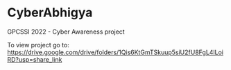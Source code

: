 # CyberAbhigya
GPCSSI 2022 - Cyber Awareness project

To view project go to:
https://drive.google.com/drive/folders/1Qis6KtGmTSkuup5siU2fU8FgL4lLoiRD?usp=share_link
